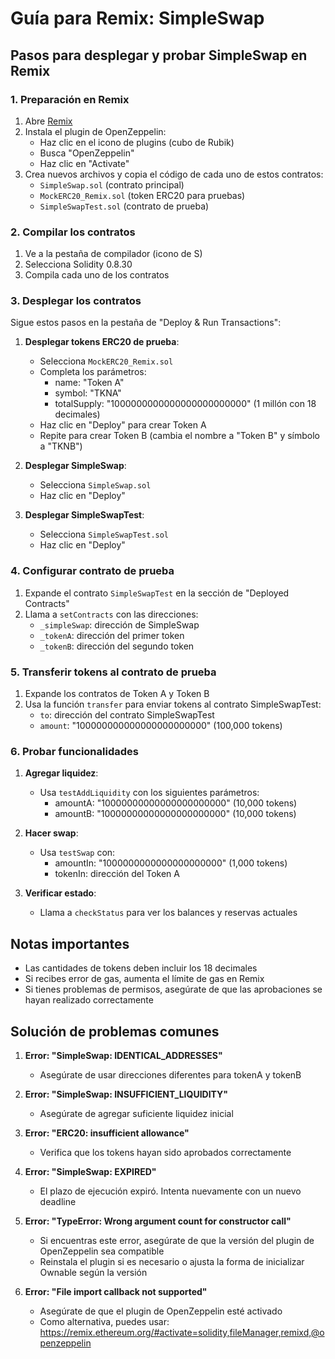 # Guía para Remix: SimpleSwap

## Pasos para desplegar y probar SimpleSwap en Remix

### 1. Preparación en Remix

1. Abre [Remix](https://remix.ethereum.org/#lang=en&optimize=false&runs=200&evmVersion=null&version=soljson-v0.8.30+commit.73712a01.js)
2. Instala el plugin de OpenZeppelin:
   - Haz clic en el icono de plugins (cubo de Rubik)
   - Busca "OpenZeppelin"
   - Haz clic en "Activate"
3. Crea nuevos archivos y copia el código de cada uno de estos contratos:
   - `SimpleSwap.sol` (contrato principal)
   - `MockERC20_Remix.sol` (token ERC20 para pruebas)
   - `SimpleSwapTest.sol` (contrato de prueba)

### 2. Compilar los contratos

1. Ve a la pestaña de compilador (icono de S)
2. Selecciona Solidity 0.8.30
3. Compila cada uno de los contratos

### 3. Desplegar los contratos

Sigue estos pasos en la pestaña de "Deploy & Run Transactions":

1. **Desplegar tokens ERC20 de prueba**:
   - Selecciona `MockERC20_Remix.sol`
   - Completa los parámetros:
     - name: "Token A"
     - symbol: "TKNA" 
     - totalSupply: "1000000000000000000000000" (1 millón con 18 decimales)
   - Haz clic en "Deploy" para crear Token A
   - Repite para crear Token B (cambia el nombre a "Token B" y símbolo a "TKNB")

2. **Desplegar SimpleSwap**:
   - Selecciona `SimpleSwap.sol`
   - Haz clic en "Deploy"

3. **Desplegar SimpleSwapTest**:
   - Selecciona `SimpleSwapTest.sol`
   - Haz clic en "Deploy"

### 4. Configurar contrato de prueba

1. Expande el contrato `SimpleSwapTest` en la sección de "Deployed Contracts"
2. Llama a `setContracts` con las direcciones:
   - `_simpleSwap`: dirección de SimpleSwap
   - `_tokenA`: dirección del primer token
   - `_tokenB`: dirección del segundo token

### 5. Transferir tokens al contrato de prueba

1. Expande los contratos de Token A y Token B
2. Usa la función `transfer` para enviar tokens al contrato SimpleSwapTest:
   - `to`: dirección del contrato SimpleSwapTest
   - `amount`: "100000000000000000000000" (100,000 tokens)

### 6. Probar funcionalidades

1. **Agregar liquidez**:
   - Usa `testAddLiquidity` con los siguientes parámetros:
     - amountA: "10000000000000000000000" (10,000 tokens)
     - amountB: "10000000000000000000000" (10,000 tokens)

2. **Hacer swap**:
   - Usa `testSwap` con:
     - amountIn: "1000000000000000000000" (1,000 tokens)
     - tokenIn: dirección del Token A

3. **Verificar estado**:
   - Llama a `checkStatus` para ver los balances y reservas actuales

## Notas importantes

- Las cantidades de tokens deben incluir los 18 decimales
- Si recibes error de gas, aumenta el límite de gas en Remix
- Si tienes problemas de permisos, asegúrate de que las aprobaciones se hayan realizado correctamente

## Solución de problemas comunes

1. **Error: "SimpleSwap: IDENTICAL_ADDRESSES"**
   - Asegúrate de usar direcciones diferentes para tokenA y tokenB

2. **Error: "SimpleSwap: INSUFFICIENT_LIQUIDITY"**
   - Asegúrate de agregar suficiente liquidez inicial

3. **Error: "ERC20: insufficient allowance"**
   - Verifica que los tokens hayan sido aprobados correctamente

4. **Error: "SimpleSwap: EXPIRED"**
   - El plazo de ejecución expiró. Intenta nuevamente con un nuevo deadline

5. **Error: "TypeError: Wrong argument count for constructor call"**
   - Si encuentras este error, asegúrate de que la versión del plugin de OpenZeppelin sea compatible
   - Reinstala el plugin si es necesario o ajusta la forma de inicializar Ownable según la versión

6. **Error: "File import callback not supported"**
   - Asegúrate de que el plugin de OpenZeppelin esté activado
   - Como alternativa, puedes usar: https://remix.ethereum.org/#activate=solidity,fileManager,remixd,@openzeppelin
